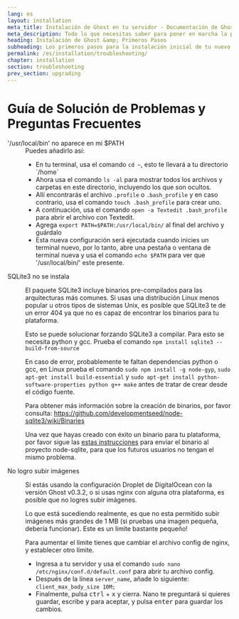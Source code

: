 ```yaml
---
lang: es
layout: installation
meta_title: Instalación de Ghost en tu servidor - Documentación de Ghost
meta_description: Todo lo que necesitas saber para poner en marcha la plataforma de blog Ghost para acceso local o remoto. 
heading: Instalación de Ghost &amp; Primeros Pasos
subheading: Los primeros pasos para la instalación inicial de tu nuevo blog.
permalink: /es/installation/troubleshooting/
chapter: installation
section: troubleshooting
prev_section: upgrading
---
```



# Guía de Solución de Problemas y Preguntas Frecuentes <a id="troubleshooting"></a>

<dl>
    <dt id="export-path">'/usr/local/bin' no aparece en mi $PATH</dt>
    <dd>Puedes añadirlo así:
        <ul>
            <li>En tu terminal, usa el comando <code>cd ~</code>, esto te llevará a tu directorio `/home`</li>
            <li>Ahora usa el comando <code>ls -al</code> para mostrar todos los archivos y carpetas en este directorio, incluyendo los que son ocultos.</li>
            <li>Allí encontrarás el archivo <code class="path">.profile</code> o <code class="path">.bash_profile</code> y en caso contrario, usa el comando <code>touch .bash_profile</code> para crear uno.</li>
            <li>A continuación, usa el comando <code>open -a Textedit .bash_profile</code> para abrir el archivo con Textedit.</li>
            <li>Agrega <code>export PATH=$PATH:/usr/local/bin/</code> al final del archivo y guárdalo</li>
            <li>Esta nueva configuración será ejecutada cuando inicies un terminal nuevo, por lo tanto, abre una pestaña o ventana de terminal nueva y usa el comando <code>echo $PATH</code> para ver que '/usr/local/bin/' este presente.</li>
        </ul>
    </dd>
    <dt id="sqlite3-errors">SQLite3 no se instala</dt>
    <dd>
        <p>El paquete SQLite3 incluye binarios pre-compilados para las arquitecturas más comunes. Si usas una distribución Linux menos popular u otros tipos de sistemas Unix, es posible que SQLite3 te de un error 404 ya que no es capaz de encontrar los binarios para tu plataforma.</p>
        <p>Esto se puede solucionar forzando SQLite3 a compilar. Para esto se necesita python y gcc. Prueba el comando <code>npm install sqlite3 --build-from-source</code></p>
        <p>En caso de error, probablemente te faltan dependencias python o gcc, en Linux prueba el comando <code>sudo npm install -g node-gyp</code>, <code>sudo apt-get install build-essential</code> y <code>sudo apt-get install python-software-properties python g++ make</code> antes de tratar de crear desde el código fuente.</p>
        <p>Para obtener más información sobre la creación de binarios, por favor consulta: <a href="https://github.com/developmentseed/node-sqlite3/wiki/Binaries">https://github.com/developmentseed/node-sqlite3/wiki/Binaries</a></p>
        <p>Una vez que hayas creado con éxito un binario para tu plataforma, por favor sigue las <a href="https://github.com/developmentseed/node-sqlite3/wiki/Binaries#creating-new-binaries">estas instrucciones</a> para enviar el binario al proyecto node-sqlite, para que los futuros usuarios no tengan el mismo problema.</p>
    </dd>
    <dt id="image-uploads">No logro subir imágenes</dt>
    <dd>
        <p>Si estás usando la configuración Droplet de DigitalOcean con la versión Ghost v0.3.2, o si usas nginx con alguna otra plataforma, es posible que no logres subir imágenes.</p>
        <p>Lo que está sucediendo realmente, es que no esta permitido subir imágenes más grandes de 1 MB (si pruebas una imagen pequeña, debería funcionar). Este es un límite bastante pequeño!</p>
        <p>Para aumentar el límite tienes que cambiar el archivo config de nginx, y establecer otro límite. </p>
        <ul>
            <li>Ingresa a tu servidor y usa el comando <code>sudo nano /etc/nginx/conf.d/default.conf</code> para abrir tu archivo config.</li>
            <li>Después de la línea <code>server_name</code>, añade lo siguiente: <code>client_max_body_size 10M;</code></li>
            <li>Finalmente, pulsa <kbd>ctrl</kbd> + <kbd>x</kbd> y cierra. Nano te preguntará si quieres guardar, escribe <kbd>y</kbd> para aceptar, y pulsa <kbd>enter</kbd> para guardar los cambios.</li>
        </ul>
    </dd>
</dl>

